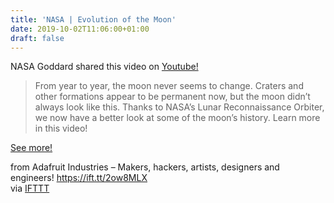 ```yaml
---
title: 'NASA | Evolution of the Moon'
date: 2019-10-02T11:06:00+01:00
draft: false
---
```


NASA Goddard shared this video on [Youtube!](https://www.youtube.com/watch?v=UIKmSQqp8wY)

> From year to year, the moon never seems to change. Craters and other formations appear to be permanent now, but the moon didn’t always look like this. Thanks to NASA’s Lunar Reconnaissance Orbiter, we now have a better look at some of the moon’s history. Learn more in this video!

[See more!](https://www.youtube.com/watch?v=UIKmSQqp8wY)

  
  
from Adafruit Industries – Makers, hackers, artists, designers and engineers! https://ift.tt/2ow8MLX  
via [IFTTT](https://ifttt.com/?ref=da&site=blogger)